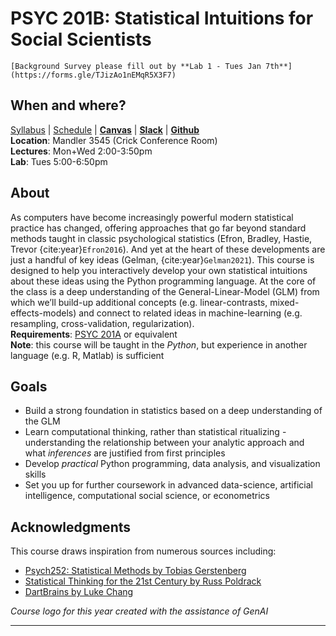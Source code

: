 # PSYC 201B: Statistical Intuitions for Social Scientists

```{attention}
[Background Survey please fill out by **Lab 1 - Tues Jan 7th**](https://forms.gle/TJizAo1nEMqR5X3F7)    
```

## When and where? 
[Syllabus](/pages/syllabus) | [Schedule](/pages/schedule) | [**Canvas**]() | [**Slack**]() | [**Github**]()  
**Location**: Mandler 3545 (Crick Conference Room)  
**Lectures**: Mon+Wed 2:00-3:50pm  
**Lab**: Tues 5:00-6:50pm  

## About
As computers have become increasingly powerful modern statistical practice has changed, offering approaches that go far beyond standard methods taught in classic psychological statistics (Efron, Bradley, Hastie, Trevor {cite:year}`Efron2016`). And yet at the heart of these developments are just a handful of key ideas (Gelman, {cite:year}`Gelman2021`). This course is designed to help you interactively develop your own statistical intuitions about these ideas using the Python programming language. At the core of the class is a deep understanding of the General-Linear-Model (GLM) from which we’ll build-up additional concepts (e.g. linear-contrasts, mixed-effects-models) and connect to related ideas in machine-learning (e.g. resampling, cross-validation, regularization).  
**Requirements**: [PSYC 201A](https://canvas.ucsd.edu/courses/58741) or equivalent  
**Note**: this course will be taught in the *Python*, but experience in another language (e.g. R, Matlab) is sufficient

## Goals
- Build a strong foundation in statistics based on a deep understanding of the GLM
- Learn computational thinking, rather than statistical ritualizing - understanding the relationship between your analytic approach and what *inferences* are justified from first principles
- Develop *practical* Python programming, data analysis, and visualization skills
- Set you up for further coursework in advanced data-science, artificial intelligence, computational social science, or econometrics

## Acknowledgments

This course draws inspiration from numerous sources including:
- [Psych252: Statistical Methods by Tobias Gerstenberg](https://psych252.github.io/)
- [Statistical Thinking for the 21st Century by Russ Poldrack](https://statsthinking21.github.io/statsthinking21-core-site/index.html)
- [DartBrains by Luke Chang](https://dartbrains.org/content/intro.html#)

*Course logo for this year created with the assistance of GenAI*

---
```{bibliography}
```

<!-- Jupyter cache statistics -->
<!-- ```{nb-exec-table}
``` -->